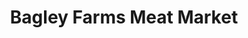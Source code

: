---
title: "Bagley Farms Meat Market"
url: /edwardsville/bagley-farms-meat-market/
shop: butcher
---